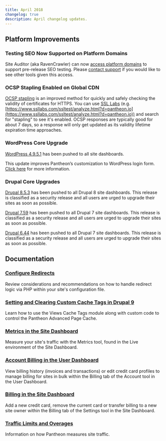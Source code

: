 ```yaml
---
title: April 2018
changelog: true
description: April changelog updates.
---
```


## Platform Improvements
### Testing SEO Now Supported on Platform Domains
Site Auditor (aka RavenCrawler) can now [access platform domains](/bots-and-indexing#indexing-your-pantheon-site) to support pre-release SEO testing. Please [contact support](https://dashboard.pantheon.io/#support) if you would like to see other tools given this access.

### OCSP Stapling Enabled on Global CDN
[OCSP stapling](https://en.wikipedia.org/wiki/OCSP_stapling) is an improved method for quickly and safely checking the validity of certificates for HTTPS. You can use [SSL Labs](https://www.ssllabs.com) (e.g. [https://www.ssllabs.com/ssltest/analyze.html?d=pantheon.io](https://www.ssllabs.com/ssltest/analyze.html?d=pantheon.io)) and search for "stapling" to see it's enabled. OCSP responses are typically good for about 7 days, so a response will only get updated as its validity lifetime expiration time approaches.

### WordPress Core Upgrade
[WordPress 4.9.5.1](https://github.com/pantheon-systems/WordPress/issues/155) has been pushed to all site dashboards.

This update improves Pantheon’s customization to WordPress login form. [Click here](https://github.com/pantheon-systems/WordPress/issues/155)  for more information.

### Drupal Core Upgrades
[Drupal 8.5.3](https://www.drupal.org/project/drupal/releases/8.5.3) has been pushed to all Drupal 8 site dashboards. This release is classified as a security release and all users are urged to upgrade their sites as soon as possible.

[Drupal 7.59](https://www.drupal.org/project/drupal/releases/7.59) has been pushed to all Drupal 7 site dashboards. This release is classified as a security release and all users are urged to upgrade their sites as soon as possible.

[Drupal 6.44](https://www.drupal.org/project/d6lts/issues/2965601#comment-12588137) has been pushed to all Drupal 7 site dashboards. This release is classified as a security release and all users are urged to upgrade their sites as soon as possible.


## Documentation

### [Configure Redirects](/guides/redirect)
Review considerations and recommendations on how to handle redirect logic via PHP within your site's configuration file.

### [Setting and Clearing Custom Cache Tags in Drupal 9](/guides/drupal-9-advanced-page-cache)
Learn how to use the Views Cache Tags module along with custom code to control the Pantheon Advanced Page Cache.

### [Metrics in the Site Dashboard](/metrics)
Measure your site's traffic with the Metrics tool, found in the Live environment of the Site Dashboard.

### [Account Billing in the User Dashboard](/account-billing)
View billing history (invoices and transactions) or edit credit card profiles to manage billing for sites in bulk within the Billing tab of the Account tool in the User Dashboard.

### [Billing in the Site Dashboard](/site-billing)
Add a new credit card, remove the current card or transfer billing to a new site owner within the Billing tab of the Settings tool in the Site Dashboard.

### [Traffic Limits and Overages](/traffic-limits)
Information on how Pantheon measures site traffic.
